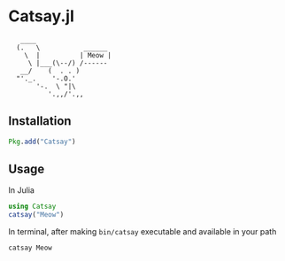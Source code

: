 # Catsay.jl

```
   ____
  (.   \           ______
    \  |          | Meow |
     \ |___(\--/) /------
   __/    (  . . )
  "'._.    '-.O.'
       '-.  \ "|\
          '.,,/'.,,
```

## Installation

```julia
Pkg.add("Catsay")
```

## Usage

In Julia

```julia
using Catsay
catsay("Meow")
```

In terminal, after making `bin/catsay` executable and available in your path

```
catsay Meow
```
